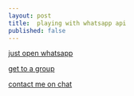 ```yaml
---
layout: post
title:  playing with whatsapp api  
published: false
---
```


[just open whatsapp](whatsapp://chat)

[get to a group](whatsapp://chat?code=1uOhVhVGhdOHuGZ9Lckxkp)

[contact me on chat](whatsapp://send?phone=972526783413&text=hey%2Bohad)
